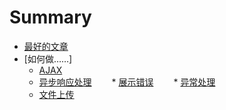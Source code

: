 # Summary

* [最好的文章](best_practices.md)
* [如何做……]
  * [AJAX](ajax.md)
  * [异步响应处理](asynchronous_actions.md)
　　* [展示错误](display_errors.md)
　　* [异常处理](exception_handling.md)　
  * [文件上传](file_uploads.md)
